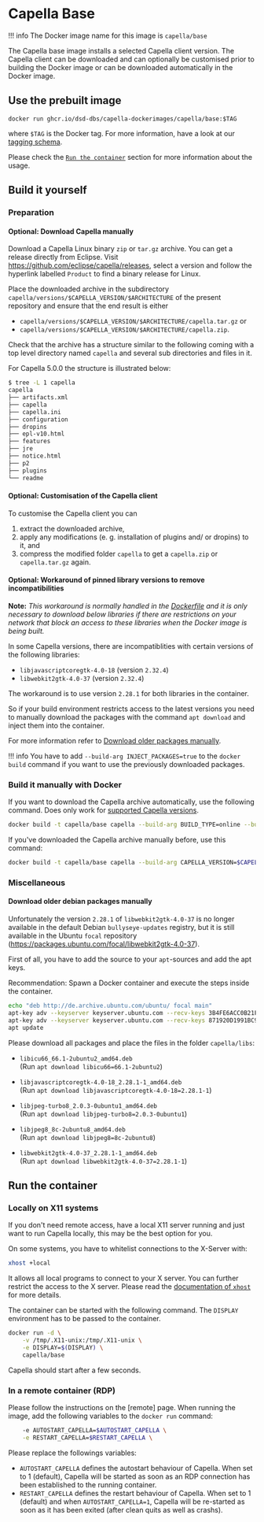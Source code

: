 <!--
 ~ SPDX-FileCopyrightText: Copyright DB Netz AG and the capella-collab-manager contributors
 ~ SPDX-License-Identifier: Apache-2.0
 -->

# Capella Base

<!-- prettier-ignore -->
!!! info
    The Docker image name for this image is `capella/base`

The Capella base image installs a selected Capella client version. The Capella client can be downloaded and can optionally be customised prior to building the Docker
image or can be downloaded automatically in the Docker image.

## Use the prebuilt image

```
docker run ghcr.io/dsd-dbs/capella-dockerimages/capella/base:$TAG
```

where `$TAG` is the Docker tag. For more information, have a look at our [tagging schema](introduction.md#tagging-schema-for-prebuilt-images).

Please check the [`Run the container`](#run-the-container) section for more information about the usage.

## Build it yourself

### Preparation

#### Optional: Download Capella manually

Download a Capella Linux binary `zip` or `tar.gz` archive. You can get a release
directly from Eclipse. Visit <https://github.com/eclipse/capella/releases>, select a
version and follow the hyperlink labelled `Product` to find a binary release for Linux.

Place the downloaded archive in the subdirectory `capella/versions/$CAPELLA_VERSION/$ARCHITECTURE` of the present
repository and ensure that the end result is either

- `capella/versions/$CAPELLA_VERSION/$ARCHITECTURE/capella.tar.gz` or
- `capella/versions/$CAPELLA_VERSION/$ARCHITECTURE/capella.zip`.

Check that the archive has a structure similar to the following coming with a top level
directory named `capella` and several sub directories and files in it.

For Capella 5.0.0 the structure is illustrated below:

```zsh
$ tree -L 1 capella
capella
├── artifacts.xml
├── capella
├── capella.ini
├── configuration
├── dropins
├── epl-v10.html
├── features
├── jre
├── notice.html
├── p2
├── plugins
└── readme
```

#### Optional: Customisation of the Capella client

To customise the Capella client you can

1. extract the downloaded archive,
1. apply any modifications (e. g. installation of plugins and/ or dropins) to it, and
1. compress the modified folder `capella` to get a `capella.zip` or `capella.tar.gz` again.

#### Optional: Workaround of pinned library versions to remove incompatibilities

**Note:**
_This workaround is normally handled in the [Dockerfile](capella/Dockerfile) and it is
only necessary to download below libraries if there are restrictions on your network
that block an access to these libraries when the Docker image is being built._

In some Capella versions, there are incompatiblities with certain versions of the
following libraries:

- `libjavascriptcoregtk-4.0-18` (version `2.32.4`)
- `libwebkit2gtk-4.0-37` (version `2.32.4`)

The workaround is to use version `2.28.1` for both libraries in the container.

So if your build environment restricts access to the latest versions you need to
manually download the packages with the command `apt download` and inject them into the
container.

For more information refer to [Download older packages manually](#download-older-packages-manually).

<!-- prettier-ignore -->
!!! info
    You have to add `--build-arg INJECT_PACKAGES=true` to the `docker build` command if you want to use the previously downloaded packages.

### Build it manually with Docker

If you want to download the Capella archive automatically, use the following command. Does only work for [supported Capella versions](introduction.md#supported-versions).

```zsh
docker build -t capella/base capella --build-arg BUILD_TYPE=online --build-arg CAPELLA_VERSION=$CAPELLA_VERSION
```

If you've downloaded the Capella archive manually before, use this command:

```zsh
docker build -t capella/base capella --build-arg CAPELLA_VERSION=$CAPELLA_VERSION
```

### Miscellaneous

#### Download older debian packages manually

Unfortunately the version `2.28.1` of `libwebkit2gtk-4.0-37` is no longer available in
the default Debian `bullyseye-updates` registry, but it is still available in the
Ubuntu `focal` repository (<https://packages.ubuntu.com/focal/libwebkit2gtk-4.0-37>).

First of all, you have to add the source to your `apt`-sources and add the apt keys.

Recommendation: Spawn a Docker container and execute the steps inside the container.

```zsh
echo "deb http://de.archive.ubuntu.com/ubuntu/ focal main"
apt-key adv --keyserver keyserver.ubuntu.com --recv-keys 3B4FE6ACC0B21F32
apt-key adv --keyserver keyserver.ubuntu.com --recv-keys 871920D1991BC93C
apt update
```

Please download all packages and place the files in the folder `capella/libs`:

- `libicu66_66.1-2ubuntu2_amd64.deb` <br />
  (Run `apt download libicu66=66.1-2ubuntu2`)

- `libjavascriptcoregtk-4.0-18_2.28.1-1_amd64.deb` <br />
  (Run `apt download libjavascriptcoregtk-4.0-18=2.28.1-1`)

- `libjpeg-turbo8_2.0.3-0ubuntu1_amd64.deb` <br />
  (Run `apt download libjpeg-turbo8=2.0.3-0ubuntu1`)

- `libjpeg8_8c-2ubuntu8_amd64.deb` <br />
  (Run `apt download libjpeg8=8c-2ubuntu8`)

- `libwebkit2gtk-4.0-37_2.28.1-1_amd64.deb` <br />
  (Run `apt download libwebkit2gtk-4.0-37=2.28.1-1`)

## Run the container

### Locally on X11 systems

If you don't need remote access, have a local X11 server running and just want to run Capella locally, this may be the best option for you.

On some systems, you have to whitelist connections to the X-Server with:

```zsh
xhost +local
```

It allows all local programs to connect to your X server. You can further restrict the access to the X server. Please read the [documentation of `xhost`](https://man.archlinux.org/man/xhost.1) for more details.

The container can be started with the following command. The `DISPLAY` environment has to be passed to the container.

```zsh
docker run -d \
    -v /tmp/.X11-unix:/tmp/.X11-unix \
    -e DISPLAY=$(DISPLAY) \
    capella/base
```

Capella should start after a few seconds.

### In a remote container (RDP)

Please follow the instructions on the [remote] page. When running the image, add the following variables to the `docker run` command:

```zsh
    -e AUTOSTART_CAPELLA=$AUTOSTART_CAPELLA \
    -e RESTART_CAPELLA=$RESTART_CAPELLA \
```

Please replace the followings variables:

- `AUTOSTART_CAPELLA` defines the autostart behaviour of Capella. When set to 1 (default), Capella will be started as soon
  as an RDP connection has been established to the running container.
- `RESTART_CAPELLA` defines the restart behaviour of Capella. When set to 1 (default) and when `AUTOSTART_CAPELLA=1`,
  Capella will be re-started as soon as it has been exited (after clean quits as
  well as crashs).
